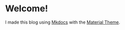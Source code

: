 # Welcome!

I made this blog using [Mkdocs](https://www.mkdocs.org/) with the [Material
Theme](https://squidfunk.github.io/mkdocs-material/).
